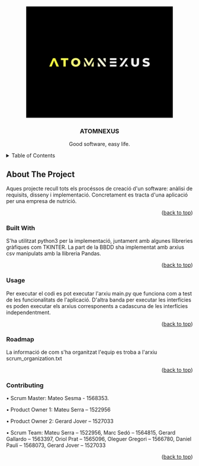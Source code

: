 
<div id="top"></div>

<!-- PROJECT LOGO -->
<br />
<div align="center">
  <a href="https://github.com/MateoSE2/ATOMNEXUS">
    <img src="images/logo.png" alt="Logo" height="300">
  </a>

  <h3 align="center">ATOMNEXUS</h3>

  <p align="center">
    Good software, easy life.
  </p>
</div>



<!-- TABLE OF CONTENTS -->
<details>
  <summary>Table of Contents</summary>
  <ol>
    <li>
      <a href="#about-the-project">About The Project</a>
      <ul>
        <li><a href="#built-with">Built With</a></li>
      </ul>
    </li>
    <li>
      <a href="#getting-started">Getting Started</a>
      <ul>
        <li><a href="#prerequisites">Prerequisites</a></li>
        <li><a href="#installation">Installation</a></li>
      </ul>
    </li>
    <li><a href="#usage">Usage</a></li>
    <li><a href="#roadmap">Roadmap</a></li>
    <li><a href="#contributing">Contributing</a></li>
    <li><a href="#license">License</a></li>
    <li><a href="#contact">Contact</a></li>
    <li><a href="#acknowledgments">Acknowledgments</a></li>
  </ol>
</details>



<!-- ABOUT THE PROJECT -->
## About The Project

Aques projecte recull tots els procéssos de creació d'un software: anàlisi de requisits, disseny i implementació. Concretament es tracta d'una aplicació per una empresa de nutrició.

<p align="right">(<a href="#top">back to top</a>)</p>

### Built With
S'ha utilitzat python3 per la implementació, juntament amb algunes llibreries gràfiques com TKINTER. La part de la BBDD sha implementat amb arxius csv manipulats amb la llibreria Pandas.

<p align="right">(<a href="#top">back to top</a>)</p>


<!-- USAGE EXAMPLES -->
### Usage
Per executar el codi es pot executar l'arxiu main.py que funciona com a test de les funcionalitats de l'aplicació. D'altra banda per executar les interfícies es poden executar els arxius corresponents a cadascuna de les interfícies independentment.

<p align="right">(<a href="#top">back to top</a>)</p>

<!-- ROADMAP -->
### Roadmap
La informació de com s'ha organitzat l'equip es troba a l'arxiu scrum_organization.txt  
<p align="right">(<a href="#top">back to top</a>)</p>


<!-- CONTRIBUTING -->
### Contributing

• Scrum Master: Mateo Sesma - 1568353.

• Product Owner 1: Mateu Serra – 1522956

• Product Owner 2: Gerard Jover – 1527033

• Scrum Team:
Mateu Serra – 1522956, Marc Sedó – 1564815, Gerard Gallardo – 1563397, Oriol Prat – 1565096, Oleguer Gregori – 1566780, Daniel Paulí – 1568073, Gerard Jover – 1527033

<p align="right">(<a href="#top">back to top</a>)</p>
